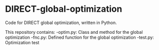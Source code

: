 # DIRECT-global-optimization
Code for DIRECT global optimization, written in Python.

This repository contains:
-optim.py: Class and method for the global optimization
-fnc.py: Defined function for the global optimization
-test.py: Optimization test
